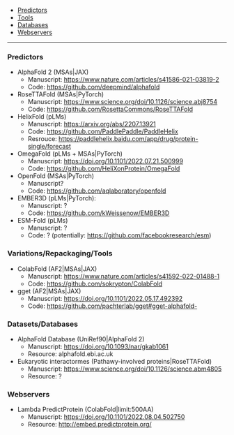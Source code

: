 * [Predictors](#Predictors)
* [Tools](#Tools)
* [Databases](#Databases)
* [Webservers](#Webservers)

----


### [](#Predictors) Predictors
 - AlphaFold 2 (MSAs|JAX)
   - Manuscript: https://www.nature.com/articles/s41586-021-03819-2
   - Code: https://github.com/deepmind/alphafold
 - RoseTTAFold (MSAs|PyTorch)
   - Manuscript: https://www.science.org/doi/10.1126/science.abj8754
   - Code: https://github.com/RosettaCommons/RoseTTAFold
 - HelixFold (pLMs)
   - Manuscript: https://arxiv.org/abs/2207.13921
   - Code: https://github.com/PaddlePaddle/PaddleHelix
   - Resrouce: https://paddlehelix.baidu.com/app/drug/protein-single/forecast
 - OmegaFold (pLMs + MSAs|PyTorch)
   - Manuscript: https://doi.org/10.1101/2022.07.21.500999
   - Code: https://github.com/HeliXonProtein/OmegaFold
 - OpenFold (MSAs|PyTorch)
   - Manuscript?
   - Code: https://github.com/aqlaboratory/openfold
- EMBER3D (pLMs|PyTorch):
  - Manuscript: ?
  - Code: https://github.com/kWeissenow/EMBER3D
 - ESM-Fold (pLMs)
   - Manuscript: ?
   - Code: ? (potentially: https://github.com/facebookresearch/esm)
 
### [](#Tools) Variations/Repackaging/Tools
 - ColabFold (AF2|MSAs|JAX)
   - Manuscript: https://www.nature.com/articles/s41592-022-01488-1
   - Code: https://github.com/sokrypton/ColabFold
 - gget (AF2|MSAs|JAX)
   - Manuscript: https://doi.org/10.1101/2022.05.17.492392
   - Code: https://github.com/pachterlab/gget#gget-alphafold-
 
### [](#Databases) Datasets/Databases
 - AlphaFold Database (UniRef90|AlphaFold 2)
   - Manuscript: https://doi.org/10.1093/nar/gkab1061
   - Resource: alphafold.ebi.ac.uk
 - Eukaryotic interactormes (Pathawy-involved proteins|RoseTTAFold)
   - Manuscript: https://www.science.org/doi/10.1126/science.abm4805
   - Resource: ?
 
### [](#Webservers) Webservers
 - Lambda PredictProtein (ColabFold|limit:500AA)
   - Manuscript: https://doi.org/10.1101/2022.08.04.502750
   - Resource: http://embed.predictprotein.org/
